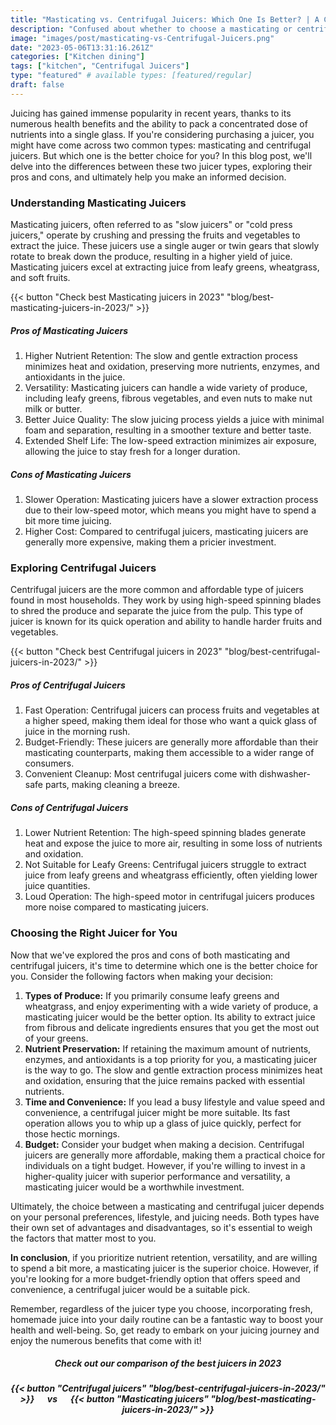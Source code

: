 ```yaml
---
title: "Masticating vs. Centrifugal Juicers: Which One Is Better? | A Comprehensive Comparison"
description: "Confused about whether to choose a masticating or centrifugal juicer? Discover the pros and cons of each type and make an informed decision. Learn which juicer is better for nutrient retention, convenience, and budget."
image: "images/post/masticating-vs-Centrifugal-Juicers.png"
date: "2023-05-06T13:31:16.261Z"
categories: ["Kitchen dining"]
tags: ["kitchen", "Centrifugal Juicers"]
type: "featured" # available types: [featured/regular]
draft: false
---
```


Juicing has gained immense popularity in recent years, thanks to its numerous health benefits and the ability to pack a concentrated dose of nutrients into a single glass. If you're considering purchasing a juicer, you might have come across two common types: masticating and centrifugal juicers. But which one is the better choice for you? In this blog post, we'll delve into the differences between these two juicer types, exploring their pros and cons, and ultimately help you make an informed decision.

### Understanding Masticating Juicers

Masticating juicers, often referred to as "slow juicers" or "cold press juicers," operate by crushing and pressing the fruits and vegetables to extract the juice. These juicers use a single auger or twin gears that slowly rotate to break down the produce, resulting in a higher yield of juice. Masticating juicers excel at extracting juice from leafy greens, wheatgrass, and soft fruits.

{{< button "Check best Masticating juicers in 2023" "blog/best-masticating-juicers-in-2023/" >}}

##### Pros of Masticating Juicers

1. Higher Nutrient Retention: The slow and gentle extraction process minimizes heat and oxidation, preserving more nutrients, enzymes, and antioxidants in the juice.
2. Versatility: Masticating juicers can handle a wide variety of produce, including leafy greens, fibrous vegetables, and even nuts to make nut milk or butter.
3. Better Juice Quality: The slow juicing process yields a juice with minimal foam and separation, resulting in a smoother texture and better taste.
4. Extended Shelf Life: The low-speed extraction minimizes air exposure, allowing the juice to stay fresh for a longer duration.

##### Cons of Masticating Juicers

1. Slower Operation: Masticating juicers have a slower extraction process due to their low-speed motor, which means you might have to spend a bit more time juicing.
2. Higher Cost: Compared to centrifugal juicers, masticating juicers are generally more expensive, making them a pricier investment.

### Exploring Centrifugal Juicers
Centrifugal juicers are the more common and affordable type of juicers found in most households. They work by using high-speed spinning blades to shred the produce and separate the juice from the pulp. This type of juicer is known for its quick operation and ability to handle harder fruits and vegetables.

{{< button "Check best Centrifugal juicers in 2023" "blog/best-centrifugal-juicers-in-2023/" >}}

##### Pros of Centrifugal Juicers
1. Fast Operation: Centrifugal juicers can process fruits and vegetables at a higher speed, making them ideal for those who want a quick glass of juice in the morning rush.
1. Budget-Friendly: These juicers are generally more affordable than their masticating counterparts, making them accessible to a wider range of consumers.
1. Convenient Cleanup: Most centrifugal juicers come with dishwasher-safe parts, making cleaning a breeze.

##### Cons of Centrifugal Juicers

1. Lower Nutrient Retention: The high-speed spinning blades generate heat and expose the juice to more air, resulting in some loss of nutrients and oxidation.
1. Not Suitable for Leafy Greens: Centrifugal juicers struggle to extract juice from leafy greens and wheatgrass efficiently, often yielding lower juice quantities.
1. Loud Operation: The high-speed motor in centrifugal juicers produces more noise compared to masticating juicers.

### Choosing the Right Juicer for You
Now that we've explored the pros and cons of both masticating and centrifugal juicers, it's time to determine which one is the better choice for you. Consider the following factors when making your decision:

1. **Types of Produce:** If you primarily consume leafy greens and wheatgrass, and enjoy experimenting with a wide variety of produce, a masticating juicer would be the better option. Its ability to extract juice from fibrous and delicate ingredients ensures that you get the most out of your greens.
1. **Nutrient Preservation:** If retaining the maximum amount of nutrients, enzymes, and antioxidants is a top priority for you, a masticating juicer is the way to go. The slow and gentle extraction process minimizes heat and oxidation, ensuring that the juice remains packed with essential nutrients.
1. **Time and Convenience:** If you lead a busy lifestyle and value speed and convenience, a centrifugal juicer might be more suitable. Its fast operation allows you to whip up a glass of juice quickly, perfect for those hectic mornings.
1. **Budget:** Consider your budget when making a decision. Centrifugal juicers are generally more affordable, making them a practical choice for individuals on a tight budget. However, if you're willing to invest in a higher-quality juicer with superior performance and versatility, a masticating juicer would be a worthwhile investment.

Ultimately, the choice between a masticating and centrifugal juicer depends on your personal preferences, lifestyle, and juicing needs. Both types have their own set of advantages and disadvantages, so it's essential to weigh the factors that matter most to you.

**In conclusion**, if you prioritize nutrient retention, versatility, and are willing to spend a bit more, a masticating juicer is the superior choice. However, if you're looking for a more budget-friendly option that offers speed and convenience, a centrifugal juicer would be a suitable pick.

Remember, regardless of the juicer type you choose, incorporating fresh, homemade juice into your daily routine can be a fantastic way to boost your health and well-being. So, get ready to embark on your juicing journey and enjoy the numerous benefits that come with it!

<h5 style="text-align: center;">Check out our comparison of the best juicers in 2023</h5>

***<p style="text-align: center;">{{< button "Centrifugal juicers" "blog/best-centrifugal-juicers-in-2023/" >}} &emsp; vs &emsp; {{< button "Masticating juicers" "blog/best-masticating-juicers-in-2023/" >}}</p>***
